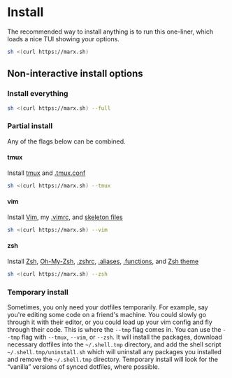# Install

The recommended way to install anything is to run this one-liner, which loads a nice TUI showing
your options.

```bash
sh <(curl https://marx.sh)
```

## Non-interactive install options

### Install everything

```bash
sh <(curl https://marx.sh) --full
```

### Partial install

Any of the flags below can be combined.

#### tmux

Install [tmux](https://github.com/tmux/tmux) and [.tmux.conf](tmux/tmux.conf)

```bash
sh <(curl https://marx.sh) --tmux
```

#### vim

Install [Vim](https://github.com/vim/vim), my [.vimrc](vim/vimrc), and [skeleton files](vim/templates)

```bash
sh <(curl https://marx.sh) --vim
```

#### zsh

Install [Zsh](https://www.zsh.org/), [Oh-My-Zsh](https://ohmyz.sh/), [.zshrc](zsh/zshrc), [.aliases](zsh/aliases), [.functions](zsh/functions), and [Zsh theme](zsh/t3.zsh-theme)

```bash
sh <(curl https://marx.sh) --zsh
```

### Temporary install

Sometimes, you only need your dotfiles temporarily. For example, say you're editing some code on a
friend's machine. You could slowly go through it with their editor, or you could load up your vim
config and fly through their code. This is where the `--tmp` flag comes in. You can use the `--tmp`
flag with `--tmux`, `--vim`, or `--zsh`. It will install the packages, download necessary dotfiles into the
`~/.shell.tmp` directory, and add the shell script `~/.shell.tmp/uninstall.sh` which will uninstall any
packages you installed and remove the `~/.shell.tmp` directory. Temporary install will look for the
“vanilla” versions of synced dotfiles, where possible.
